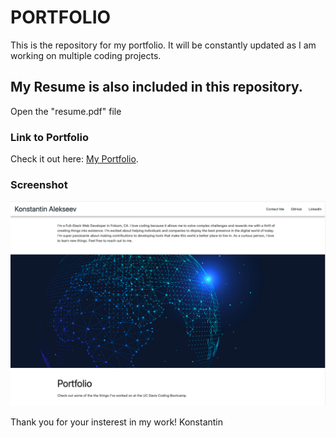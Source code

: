 # PORTFOLIO

This is the repository for my portfolio. It will be constantly updated as I am working on multiple coding projects.

## My Resume is also included in this repository.

Open the "resume.pdf" file

### Link to Portfolio

Check it out here: [My Portfolio](https://spclk.github.io/).

### Screenshot

![Portfolio](./images/Portfolio.png)

Thank you for your insterest in my work!
Konstantin


